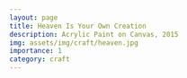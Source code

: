 ```yaml
---
layout: page
title: Heaven Is Your Own Creation
description: Acrylic Paint on Canvas, 2015
img: assets/img/craft/heaven.jpg
importance: 1
category: craft
---
```



